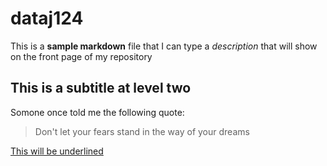 # dataj124

This is a **sample markdown** file that I can type a *description* that will show on the front page of my repository

## This is a subtitle at level two

Somone once told me the following quote:

> Don't let your fears stand
> in the way of your dreams

<ins>This will be underlined</ins>
